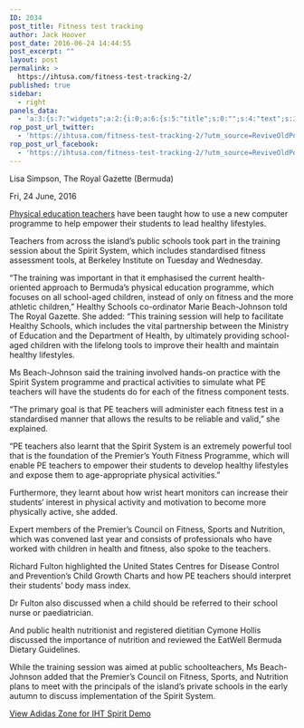 ```yaml
---
ID: 2034
post_title: Fitness test tracking
author: Jack Hoover
post_date: 2016-06-24 14:44:55
post_excerpt: ""
layout: post
permalink: >
  https://ihtusa.com/fitness-test-tracking-2/
published: true
sidebar:
  - right
panels_data:
  - 'a:3:{s:7:"widgets";a:2:{i:0;a:6:{s:5:"title";s:0:"";s:4:"text";s:3000:"<p>Lisa Simpson, The Royal Gazette (Bermuda)</p><p>Fri, 24 June, 2016</p><p><a href="http://www.royalgazette.com/news/article/20160624/fitness-system-for-students">Physical education teachers</a> have been taught how to use a new computer programme to help empower their students to lead healthy lifestyles.</p><p>Teachers from across the island’s public schools took part in the training session about the Spirit System, which includes standardised fitness assessment tools, at Berkeley Institute on Tuesday and Wednesday.</p><p>“The training was important in that it emphasised the current health-oriented approach to Bermuda’s physical education programme, which focuses on all school-aged children, instead of only on fitness and the more athletic children,” Healthy Schools co-ordinator Marie Beach-Johnson told The Royal Gazette. She added: “This training session will help to facilitate Healthy Schools, which includes the vital partnership between the Ministry of Education and the Department of Health, by ultimately providing school-aged children with the lifelong tools to improve their health and maintain healthy lifestyles.</p><p>Ms Beach-Johnson said the training involved hands-on practice with the Spirit System programme and practical activities to simulate what PE teachers will have the students do for each of the fitness component tests.</p><p>“The primary goal is that PE teachers will administer each fitness test in a standardised manner that allows the results to be reliable and valid,” she explained.</p><p>“PE teachers also learnt that the Spirit System is an extremely powerful tool that is the foundation of the Premier’s Youth Fitness Programme, which will enable PE teachers to empower their students to develop healthy lifestyles and expose them to age-appropriate physical activities.”</p><p>Furthermore, they learnt about how wrist heart monitors can increase their students’ interest in physical activity and motivation to become more physically active, she added.</p><p>Expert members of the Premier’s Council on Fitness, Sports and Nutrition, which was convened last year and consists of professionals who have worked with children in health and fitness, also spoke to the teachers.</p><p>Richard Fulton highlighted the United States Centres for Disease Control and Prevention’s Child Growth Charts and how PE teachers should interpret their students’ body mass index.</p><p>Dr Fulton also discussed when a child should be referred to their school nurse or paediatrician.</p><p>And public health nutritionist and registered dietitian Cymone Hollis discussed the importance of nutrition and reviewed the EatWell Bermuda Dietary Guidelines.</p><p>While the training session was aimed at public schoolteachers, Ms Beach-Johnson added that the Premier’s Council on Fitness, Sports, and Nutrition plans to meet with the principals of the island’s private schools in the early autumn to discuss implementation of the Spirit System.</p>";s:20:"text_selected_editor";s:7:"tinymce";s:5:"autop";b:1;s:12:"_sow_form_id";s:13:"5772e6daa4757";s:11:"panels_info";a:6:{s:5:"class";s:31:"SiteOrigin_Widget_Editor_Widget";s:4:"grid";i:0;s:4:"cell";i:0;s:2:"id";i:0;s:9:"widget_id";s:36:"1abf1884-93a7-4749-bacc-b8ad465e316a";s:5:"style";a:4:{s:27:"background_image_attachment";b:0;s:18:"background_display";s:4:"tile";s:16:"featured_widgets";s:0:"";s:12:"bigger_title";s:0:"";}}}i:1;a:8:{s:4:"text";s:36:"View Adidas Zone for IHT Spirit Demo";s:3:"url";s:22:"http://ihtusa.com/zone";s:11:"button_icon";a:4:{s:13:"icon_selected";s:0:"";s:10:"icon_color";b:0;s:4:"icon";i:1992;s:24:"so_field_container_state";s:4:"open";}s:6:"design";a:11:{s:5:"width";b:0;s:10:"width_unit";s:2:"px";s:5:"align";s:6:"center";s:5:"theme";s:4:"atom";s:12:"button_color";s:7:"#32efe9";s:10:"text_color";b:0;s:5:"hover";b:1;s:9:"font_size";s:1:"1";s:8:"rounding";s:4:"0.25";s:7:"padding";s:1:"1";s:24:"so_field_container_state";s:4:"open";}s:10:"attributes";a:4:{s:2:"id";s:0:"";s:5:"title";s:0:"";s:7:"onclick";s:0:"";s:24:"so_field_container_state";s:6:"closed";}s:12:"_sow_form_id";s:13:"576d8e56e76c0";s:10:"new_window";b:0;s:11:"panels_info";a:7:{s:5:"class";s:31:"SiteOrigin_Widget_Button_Widget";s:3:"raw";b:0;s:4:"grid";i:0;s:4:"cell";i:0;s:2:"id";i:1;s:9:"widget_id";s:36:"63dedfed-1f74-4d01-a868-3bd91caabcc0";s:5:"style";a:3:{s:18:"background_display";s:4:"tile";s:16:"featured_widgets";s:0:"";s:12:"bigger_title";s:0:"";}}}}s:5:"grids";a:1:{i:0;a:2:{s:5:"cells";i:1;s:5:"style";a:0:{}}}s:10:"grid_cells";a:1:{i:0;a:2:{s:4:"grid";i:0;s:6:"weight";i:1;}}}'
rop_post_url_twitter:
  - 'https://ihtusa.com/fitness-test-tracking-2/?utm_source=ReviveOldPost&utm_medium=social&utm_campaign=ReviveOldPost'
rop_post_url_facebook:
  - 'https://ihtusa.com/fitness-test-tracking-2/?utm_source=ReviveOldPost&utm_medium=social&utm_campaign=ReviveOldPost'
---
```

Lisa Simpson, The Royal Gazette (Bermuda)

Fri, 24 June, 2016

<a href="http://www.royalgazette.com/news/article/20160624/fitness-system-for-students">Physical education teachers</a> have been taught how to use a new computer programme to help empower their students to lead healthy lifestyles.

Teachers from across the island’s public schools took part in the training session about the Spirit System, which includes standardised fitness assessment tools, at Berkeley Institute on Tuesday and Wednesday.

“The training was important in that it emphasised the current health-oriented approach to Bermuda’s physical education programme, which focuses on all school-aged children, instead of only on fitness and the more athletic children,” Healthy Schools co-ordinator Marie Beach-Johnson told The Royal Gazette. She added: “This training session will help to facilitate Healthy Schools, which includes the vital partnership between the Ministry of Education and the Department of Health, by ultimately providing school-aged children with the lifelong tools to improve their health and maintain healthy lifestyles.

Ms Beach-Johnson said the training involved hands-on practice with the Spirit System programme and practical activities to simulate what PE teachers will have the students do for each of the fitness component tests.

“The primary goal is that PE teachers will administer each fitness test in a standardised manner that allows the results to be reliable and valid,” she explained.

“PE teachers also learnt that the Spirit System is an extremely powerful tool that is the foundation of the Premier’s Youth Fitness Programme, which will enable PE teachers to empower their students to develop healthy lifestyles and expose them to age-appropriate physical activities.”

Furthermore, they learnt about how wrist heart monitors can increase their students’ interest in physical activity and motivation to become more physically active, she added.

Expert members of the Premier’s Council on Fitness, Sports and Nutrition, which was convened last year and consists of professionals who have worked with children in health and fitness, also spoke to the teachers.

Richard Fulton highlighted the United States Centres for Disease Control and Prevention’s Child Growth Charts and how PE teachers should interpret their students’ body mass index.

Dr Fulton also discussed when a child should be referred to their school nurse or paediatrician.

And public health nutritionist and registered dietitian Cymone Hollis discussed the importance of nutrition and reviewed the EatWell Bermuda Dietary Guidelines.

While the training session was aimed at public schoolteachers, Ms Beach-Johnson added that the Premier’s Council on Fitness, Sports, and Nutrition plans to meet with the principals of the island’s private schools in the early autumn to discuss implementation of the Spirit System.

<a class="ow-button-hover" href="http://ihtusa.com/zone"> View Adidas Zone for IHT Spirit Demo </a>